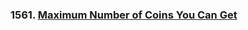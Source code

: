 ### 1561. [Maximum Number of Coins You Can Get](https://leetcode.com/problems/maximum-number-of-coins-you-can-get)